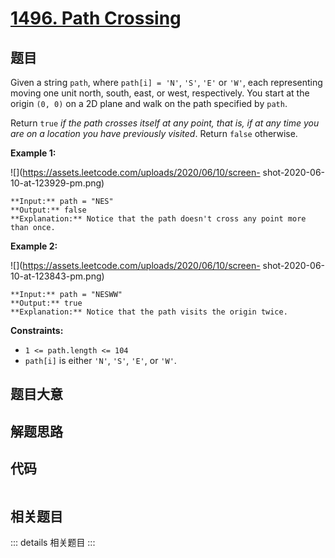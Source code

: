 # [1496. Path Crossing](https://leetcode.com/problems/path-crossing)

## 题目

Given a string `path`, where `path[i] = 'N'`, `'S'`, `'E'` or `'W'`, each
representing moving one unit north, south, east, or west, respectively. You
start at the origin `(0, 0)` on a 2D plane and walk on the path specified by
`path`.

Return `true` _if the path crosses itself at any point, that is, if at any
time you are on a location you have previously visited_. Return `false`
otherwise.



**Example 1:**

![](https://assets.leetcode.com/uploads/2020/06/10/screen-
shot-2020-06-10-at-123929-pm.png)

    
    
    **Input:** path = "NES"
    **Output:** false 
    **Explanation:** Notice that the path doesn't cross any point more than once.
    

**Example 2:**

![](https://assets.leetcode.com/uploads/2020/06/10/screen-
shot-2020-06-10-at-123843-pm.png)

    
    
    **Input:** path = "NESWW"
    **Output:** true
    **Explanation:** Notice that the path visits the origin twice.



**Constraints:**

  * `1 <= path.length <= 104`
  * `path[i]` is either `'N'`, `'S'`, `'E'`, or `'W'`.


## 题目大意

## 解题思路

## 代码

```javascript

```

## 相关题目

::: details 相关题目
:::
